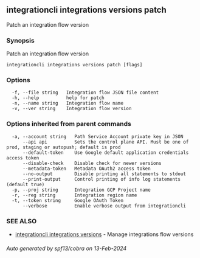 ## integrationcli integrations versions patch

Patch an integration flow version

### Synopsis

Patch an integration flow version

```
integrationcli integrations versions patch [flags]
```

### Options

```
  -f, --file string   Integration flow JSON file content
  -h, --help          help for patch
  -n, --name string   Integration flow name
  -v, --ver string    Integration flow version
```

### Options inherited from parent commands

```
  -a, --account string   Path Service Account private key in JSON
      --api api          Sets the control plane API. Must be one of prod, staging or autopush; default is prod
      --default-token    Use Google default application credentials access token
      --disable-check    Disable check for newer versions
      --metadata-token   Metadata OAuth2 access token
      --no-output        Disable printing all statements to stdout
      --print-output     Control printing of info log statements (default true)
  -p, --proj string      Integration GCP Project name
  -r, --reg string       Integration region name
  -t, --token string     Google OAuth Token
      --verbose          Enable verbose output from integrationcli
```

### SEE ALSO

* [integrationcli integrations versions](integrationcli_integrations_versions.md)	 - Manage integrations flow versions

###### Auto generated by spf13/cobra on 13-Feb-2024
